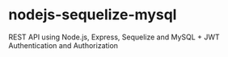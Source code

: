 # nodejs-sequelize-mysql
REST API using Node.js, Express, Sequelize and MySQL + JWT Authentication and Authorization
